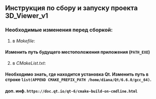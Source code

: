 ## Инструкция по сбору и запуску проекта 3D_Viewer_v1

### Необходимые изменения перед сборкой:

1) в *Makefile*:
#### Изменить путь будущего местоположения приложения (`PATH_EXE`)

2) в *CMakeList.txt*:
#### Необходимо знать, где находится установка Qt. Изменить путь в строке `list(APPEND CMAKE_PREFIX_PATH /home/diana/Qt/6.6.0/gcc_64)`.


#### доп. инф. `https://doc.qt.io/qt-6/cmake-build-on-cmdline.html`

